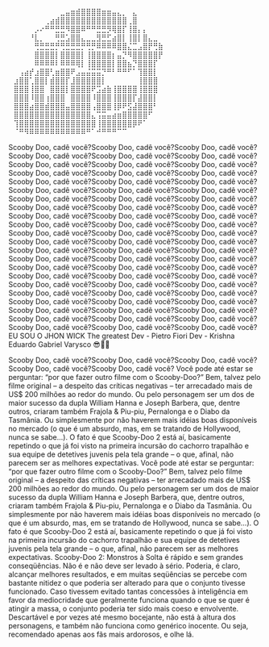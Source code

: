 
⠀⠀⠀⠀⠀⠀⠀⠀⠀⠀⣀⣤⣶⣾⣿⣿⣿⣿⣶⣶⣤⣄⡀⠀⣄⠀⠀⠀⠀⠀ ⠀⠀⠀⠀⠀⠀⠀⢀⣴⣾⣿⣿⣿⣿⣿⣿⣿⣿⣿⣿⣿⣿⣿⢀⣿⠀⠀⠀⠀⠀ ⠀⠀⠀⠀⠀⡠⠔⠛⠛⣛⣛⠻⣿⣿⠿⠛⠛⣛⣛⡻⢿⣿⡏⢸⣿⡄⡄⠀⠀⠀ ⠀⠀⠀⠀⠘⣇⡀⠀⠀⢛⣛⣡⣿⣿⣄⣀⣀⣻⣛⣋⣴⣿⡇⢸⣿⡇⣿⣄⣀⠀ ⠀⠀⠀⠀⠀⢛⣛⣛⣛⡛⢛⣛⣛⣛⡛⢛⡛⠿⠿⠿⠿⣿⣿⣌⣉⣠⣿⡟⢛⣷ ⠀⠀⠀⠀⠀⣿⣿⣿⣿⡇⣿⣿⣿⣿⡇⢸⣿⣿⣿⣿⡆⣤⡙⠻⣿⣿⣿⣿⣿⡟ ⠀⠀⠀⠀⠀⠿⠿⠿⠿⠇⠿⠿⠿⢿⡇⢸⣿⣿⣿⣿⡇⣿⣿⣦⡙⣿⣿⣿⡏⠀ ⠀⠀⢠⣴⡞⣰⣿⣿⢃⣶⣿⣿⠟⣠⣤⣬⣭⣭⡙⠛⠃⠛⠛⠋⠁⢹⣿⣿⡇⠀ ⠀⣰⣿⣿⢁⣿⣿⡇⣾⣿⣿⡏⣸⣿⣿⣿⣿⣿⡇⠀⠀⠀⠀⠀⠀⢸⣿⣿⣿⠀ ⠀⣿⣿⣿⢸⣿⣿⠀⣿⣿⣿⡇⣿⣿⣿⣿⠟⣩⣴⣷⢸⣿⣿⣿⣿⢸⣿⣿⣿⠀ ⠀⣿⣿⣿⠸⣿⣿⢰⣿⣿⣿⠀⣿⣿⣿⣿⠸⣿⣿⣿⢸⣿⣿⣿⡏⣼⣿⣿⡇⠀ ⠀⣿⣿⣿⣴⣿⣿⣾⣿⣿⣿⣤⣿⣿⣿⣿⢠⣿⣿⣿⢸⡿⠟⣫⣼⣿⣿⣿⠃⠀ ⠀⣿⣿⣿⣿⣿⣿⣿⣿⣿⣿⣿⣿⣿⣿⣿⣄⢩⣭⣤⣴⣶⣿⣿⣿⣿⣿⠋⠀⠀ ⠀⢹⣿⣿⣿⣿⣿⣿⣿⣿⣿⣿⣿⣿⣿⣿⣿⢸⣿⣿⣿⣿⣿⣿⡿⠟⠁⠀⠀⠀ ⠀⠈⠛⠻⠿⠿⠿⠿⠿⠿⠿⠿⠿⠿⠿⠛⠁⠚⠛⠛⠛⠉⠉⠀⠀




Scooby Doo, cadê você?Scooby Doo, cadê você?Scooby Doo, cadê você?Scooby Doo, cadê você?Scooby Doo, cadê você?Scooby Doo, cadê você?Scooby Doo, cadê você?Scooby Doo, cadê você?Scooby Doo, cadê você?Scooby Doo, cadê você?Scooby Doo, cadê você?Scooby Doo, cadê você?Scooby Doo, cadê você?Scooby Doo, cadê você?Scooby Doo, cadê você?Scooby Doo, cadê você?Scooby Doo, cadê você?Scooby Doo, cadê você?Scooby Doo, cadê você?Scooby Doo, cadê você?Scooby Doo, cadê você?Scooby Doo, cadê você?Scooby Doo, cadê você?Scooby Doo, cadê você?Scooby Doo, cadê você?Scooby Doo, cadê você?Scooby Doo, cadê você?Scooby Doo, cadê você?Scooby Doo, cadê você?Scooby Doo, cadê você?Scooby Doo, cadê você?Scooby Doo, cadê você?Scooby Doo, cadê você?Scooby Doo, cadê você?Scooby Doo, cadê você?Scooby Doo, cadê você?Scooby Doo, cadê você?Scooby Doo, cadê você?Scooby Doo, cadê você?Scooby Doo, cadê você?Scooby Doo, cadê você?Scooby Doo, cadê você?Scooby Doo, cadê você?Scooby Doo, cadê você?Scooby Doo, cadê você?Scooby Doo, cadê você?Scooby Doo, cadê você?Scooby Doo, cadê você?Scooby Doo, cadê você?Scooby Doo, cadê você?Scooby Doo, cadê você?Scooby Doo, cadê você?Scooby Doo, cadê você?Scooby Doo, cadê você?Scooby Doo, cadê você?Scooby Doo, cadê você?Scooby Doo, cadê você?Scooby Doo, cadê você?Scooby Doo, cadê você?Scooby Doo, cadê você?Scooby Doo, cadê você?Scooby Doo, cadê você?Scooby Doo, cadê você?Scooby Doo, cadê você?Scooby Doo, cadê você?Scooby Doo, cadê você?
EU SOU O JHON WICK
The greatest Dev - Pietro Fiori
Dev - Krishna Eduardo
Gabriel Varysco 😎🐒🐒

Scooby Doo, cadê você?Scooby Doo, cadê você?Scooby Doo, cadê você?Scooby Doo, cadê você?Scooby Doo, cadê você?
Você pode até estar se perguntar: “por que fazer outro filme com o Scooby-Doo?” Bem, talvez pelo filme original – a despeito das críticas negativas – ter arrecadado mais de US$ 200 milhões ao redor do mundo. Ou pelo personagem ser um dos de maior sucesso da dupla William Hanna e Joseph Barbera, que, dentre outros, criaram também Frajola & Piu-piu, Pernalonga e o Diabo da Tasmânia. Ou simplesmente por não haverem mais idéias boas disponíveis no mercado (o que é um absurdo, mas, em se tratando de Hollywood, nunca se sabe...). O fato é que Scooby-Doo 2 está aí, basicamente repetindo o que já foi visto na primeira incursão do cachorro trapalhão e sua equipe de detetives juvenis pela tela grande – o que, afinal, não parecem ser as melhores expectativas.
Você pode até estar se perguntar: “por que fazer outro filme com o Scooby-Doo?” Bem, talvez pelo filme original – a despeito das críticas negativas – ter arrecadado mais de US$ 200 milhões ao redor do mundo. Ou pelo personagem ser um dos de maior sucesso da dupla William Hanna e Joseph Barbera, que, dentre outros, criaram também Frajola & Piu-piu, Pernalonga e o Diabo da Tasmânia. Ou simplesmente por não haverem mais idéias boas disponíveis no mercado (o que é um absurdo, mas, em se tratando de Hollywood, nunca se sabe...). O fato é que Scooby-Doo 2 está aí, basicamente repetindo o que já foi visto na primeira incursão do cachorro trapalhão e sua equipe de detetives juvenis pela tela grande – o que, afinal, não parecem ser as melhores expectativas.
Scooby-Doo 2: Monstros à Solta é rápido e sem grandes conseqüências. Não é e não deve ser levado à sério. Poderia, é claro, alcançar melhores resultados, e em muitas seqüências se percebe com bastante nitidez o que poderia ser alterado para que o conjunto tivesse funcionado. Caso tivessem evitado tantas concessões à inteligência em favor da mediocridade que geralmente funciona quando o que se quer é atingir a massa, o conjunto poderia ter sido mais coeso e envolvente. Descartável e por vezes até mesmo bocejante, não está à altura dos personagens, e também não funciona como genérico inocente. Ou seja, recomendado apenas aos fãs mais ardorosos, e olhe lá.